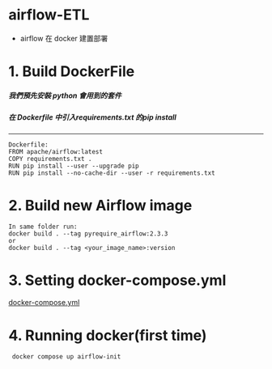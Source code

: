 # airflow-ETL
   - airflow 在 docker 建置部署

# 1. Build DockerFile
##### 我們預先安裝 python 會用到的套件
##### 在 Dockerfile 中引入requirements.txt 的pip install 
----------------------------------------------------------------
    Dockerfile:
    FROM apache/airflow:latest
    COPY requirements.txt .
    RUN pip install --user --upgrade pip
    RUN pip install --no-cache-dir --user -r requirements.txt
# 2. Build new Airflow image
    In same folder run:
    docker build . --tag pyrequire_airflow:2.3.3 
    or
    docker build . --tag <your_image_name>:version 

# 3. Setting docker-compose.yml
[docker-compose.yml](https://airflow.apache.org/docs/apache-airflow/2.5.2/docker-compose.yaml)
# 4. Running docker(first time)
     docker compose up airflow-init
